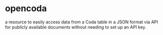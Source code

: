 # opencoda

a resource to easily access data from a Coda table in a JSON format via API for publicly available documents without needing to set up an API key.
